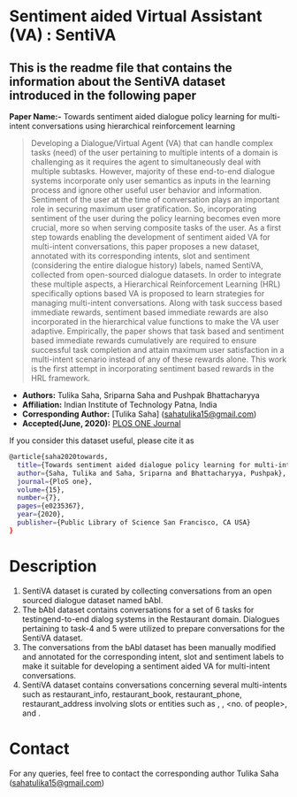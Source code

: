 # Sentiment aided Virtual Assistant (VA) : SentiVA

## This is the readme file that contains the information about the SentiVA dataset introduced in the following paper

**Paper Name:-** Towards sentiment aided dialogue policy learning for multi-intent conversations using hierarchical reinforcement learning
>Developing a Dialogue/Virtual Agent (VA) that can handle complex tasks (need) of the user pertaining to multiple intents of a domain is challenging as it requires the agent to simultaneously deal with multiple subtasks. However, majority of these end-to-end dialogue systems incorporate only user semantics as inputs in the learning process and ignore other useful user behavior and information. Sentiment of the user at the time of conversation plays an important role in securing maximum user gratification. So, incorporating sentiment of the user during the policy learning becomes even more crucial, more so when serving composite tasks of the user. As a first step towards enabling the development of sentiment aided VA for multi-intent conversations, this paper proposes a new dataset, annotated with its corresponding intents, slot and sentiment (considering the entire dialogue history) labels, named SentiVA, collected from open-sourced dialogue datasets. In order to integrate these multiple aspects, a Hierarchical Reinforcement Learning (HRL) specifically options based VA is proposed to learn strategies for managing multi-intent conversations. Along with task success based immediate rewards, sentiment based immediate rewards are also incorporated in the hierarchical value functions to make the VA user adaptive. Empirically, the paper shows that task based and sentiment based immediate rewards cumulatively are required to ensure successful task completion and attain maximum user satisfaction in a multi-intent scenario instead of any of these rewards alone. This work is the first attempt in incorporating sentiment based rewards in the HRL framework.

* **Authors:** Tulika Saha, Sriparna Saha and Pushpak Bhattacharyya
* **Affiliation:** Indian Institute of Technology Patna, India
* **Corresponding Author:** [Tulika Saha] (sahatulika15@gmail.com)
* **Accepted(June, 2020):**  [PLOS ONE Journal](https://doi.org/10.1371/journal.pone.0235367)


If you consider this dataset useful, please cite it as

```bash
@article{saha2020towards,
  title={Towards sentiment aided dialogue policy learning for multi-intent conversations using hierarchical reinforcement learning},
  author={Saha, Tulika and Saha, Sriparna and Bhattacharyya, Pushpak},
  journal={PloS one},
  volume={15},
  number={7},
  pages={e0235367},
  year={2020},
  publisher={Public Library of Science San Francisco, CA USA}
}
```

# Description

1. SentiVA dataset is curated by collecting conversations from an open sourced dialogue dataset named bAbI.
2. The bAbI dataset contains conversations for a set of 6 tasks for testingend-to-end dialog systems in the Restaurant domain. Dialogues pertaining to task-4 and 5 were utilized to prepare conversations for the SentiVA dataset.
3. The conversations from the bAbI dataset has been manually modified and annotated for the corresponding intent, slot and sentiment labels to make it suitable for developing a sentiment aided VA for multi-intent conversations.
4. SentiVA dataset contains conversations concerning several multi-intents such as restaurant_info, restaurant_book, restaurant_phone, restaurant_address involving slots or entities such as <location>, <cuisine>, <no. of people>, <restaurant name> and <price>.
  
# Contact
  
For any queries, feel free to contact the corresponding author Tulika Saha (sahatulika15@gmail.com) 
